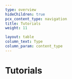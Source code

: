 ```yaml
---
type: overview
hideChildren: true
pcx_content_type: navigation
title: Tutorials
weight: 11

layout: table
column_text: Type
column_param: content_type
---
```


# Tutorials
